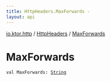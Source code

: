 ```yaml
---
title: HttpHeaders.MaxForwards - 
layout: api
---
```


<div class='api-docs-breadcrumbs'><a href="../index.html">io.ktor.http</a> / <a href="index.html">HttpHeaders</a> / <a href="./-max-forwards.html">MaxForwards</a></div>

# MaxForwards

<div class="signature"><code><span class="keyword">val </span><span class="identifier">MaxForwards</span><span class="symbol">: </span><a href="https://kotlinlang.org/api/latest/jvm/stdlib/kotlin/-string/index.html"><span class="identifier">String</span></a></code></div>
